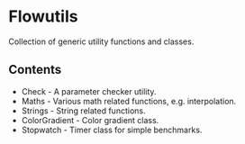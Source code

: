 Flowutils
=========

Collection of generic utility functions and classes.

Contents
--------

* Check    - A parameter checker utility.
* Maths    - Various math related functions, e.g. interpolation.
* Strings  - String related functions.
* ColorGradient - Color gradient class.
* Stopwatch  - Timer class for simple benchmarks.